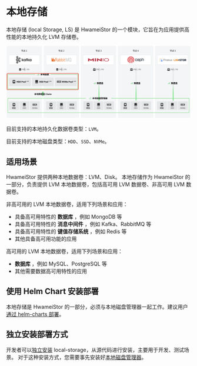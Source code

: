 # 本地存储

本地存储 (local Storage, LS) 是 HwameiStor 的一个模块，它旨在为应用提供高性能的本地持久化 LVM 存储卷。

![本地存储架构图.png](../img/localstor.png)

目前支持的本地持久化数据卷类型：`LVM`。

目前支持的本地磁盘类型：`HDD`、`SSD`、`NVMe`。

## 适用场景

HwameiStor 提供两种本地数据卷：LVM、Disk。
本地存储作为 HwameiStor 的一部分，负责提供 LVM 本地数据卷，包括高可用 LVM 数据卷、非高可用 LVM 数据卷。

非高可用的 LVM 本地数据卷，适用下列场景和应用：

- 具备高可用特性的 **数据库** ，例如 MongoDB 等
- 具备高可用特性的 **消息中间件** ，例如 Kafka、RabbitMQ 等
- 具备高可用特性的 **键值存储系统** ，例如 Redis 等
- 其他具备高可用功能的应用

高可用的 LVM 本地数据卷，适用下列场景和应用：

- **数据库** ，例如 MySQL、PostgreSQL 等
- 其他需要数据高可用特性的应用

## 使用 Helm Chart 安装部署

本地存储是 HwameiStor 的一部分，必须与本地磁盘管理器一起工作。建议用户 [通过 helm-charts 部署](../install/deploy-helm.md)。

## 独立安装部署方式

开发者可以[独立安装](../install/deploy-ui.md) local-storage，从源代码进行安装，主要用于开发、测试场景。
对于这种安装方式，您需要事先安装好[本地磁盘管理器](./ldm.md)。
